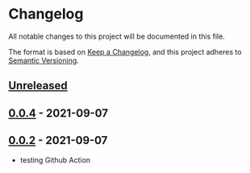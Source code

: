 # Changelog

All notable changes to this project will be documented in this file.

The format is based on [Keep a Changelog](https://keepachangelog.com/en/1.0.0/),
and this project adheres to [Semantic Versioning](https://semver.org/spec/v2.0.0.html).

## [Unreleased]

## [0.0.4] - 2021-09-07

## [0.0.2] - 2021-09-07

-   testing Github Action

[Unreleased]: https://github.com/wesleyegberto/gh-actions-java/compare/0.0.4...HEAD

[0.0.4]: https://github.com/wesleyegberto/gh-actions-java/compare/0.0.2...0.0.4

[0.0.2]: https://github.com/wesleyegberto/gh-actions-java/compare/9eb8641e11dd74480706b51f592f4854fcf355e5...0.0.2
